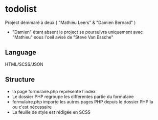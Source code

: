 # todolist

Project démmaré à deux ( "Mathieu Leers" & "Damien Bernard" )  

- "Damien" étant absent le project se poursuivra uniquement avec "Mathieu" sous l'oeil avisé de "Steve Van Essche"

## Language

HTML/SCSS/JSON

## Structure

- la page formulaire.php représente l'index
- Le dossier PHP regroupe les différentes partie du formulaire
- formulaire.php importe les autres pages PHP depuis le dossier PHP la ou c'est nécessaire
- La feuille de style est rédigée en SCSS 
